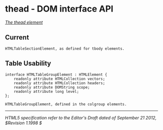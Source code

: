 thead - DOM interface API
=======================

_[The thead element](http://dev.w3.org/html5/spec/the-thead-element.html)_

## Current 

	HTMLTableSectionElement, as defined for tbody elements.

## Table Usability

	interface HTMLTableGroupElement : HTMLElement {
		readonly attribute HTMLCollection vectors;
		readonly attribute HTMLCollection headers;
		readonly attribute DOMString scope;
		readonly attribute long level;
	};
	
	HTMLTableGroupElement, defined in the colgroup elements.


-----
_HTML5 specification refer to the Editor's Draft dated of September 21 2012, $Revision 1.1998 $_

